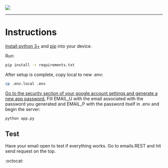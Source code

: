 ![](https://img.shields.io/badge/Flask-000000?style=for-the-badge&logo=flask&logoColor=white)
***

# Instructions
[Install python 3+](https://www.python.org/) and [pip](https://pypi.org/project/pip/) into your device. 

Run:
```bash
pip install -r requirements.txt
```

After setup is complete, copy local to new .env:
```bash
cp .env.local .env
```

[Go to the security section of your google account settings and generate a new app password.](https://myaccount.google.com/u/1/security?hl=en) Fill EMAIL_U with the email associated with the password you generated and EMAIL_P with the password itself in .env and begin the server:
```bash
python app.py
```

## Test
Have your email open to test if everything works. Go to emails.REST and hit send request on the top. 

:octocat:

<!-- https://dvj70ijwahy8c.cloudfront.net/logger-microservice/icon | [{"description": "Request accepts JSON in any format. The service uses this as body to send to email designation.", "image": "https://dvj70ijwahy8c.cloudfront.net/logger-microservice/slides/image_0"}, {"description": "Before response and sent to email, it waits 20 seconds to accumilate more possible logs in order to send in one shot.", "image": "https://dvj70ijwahy8c.cloudfront.net/logger-microservice/slides/image_1"}] -->


